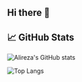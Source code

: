 ## Hi there 👋

## 📈 GitHub Stats

![Alireza's GitHub stats](https://github-readme-stats.vercel.app/api?username=Mr0Cheat&show_icons=true&theme=github_dark)

![Top Langs](https://github-readme-stats.vercel.app/api/top-langs/?username=Mr0Cheat&layout=compact&theme=github_dark)


